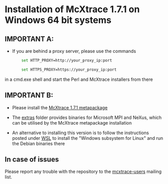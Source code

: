 # Installation of McXtrace 1.7.1 on Windows 64 bit systems


## IMPORTANT A:
* If you are behind a proxy server, please use the commands
	```bash
		set HTTP_PROXY=http://your_proxy_ip:port
	```
	```bash
		set HTTPS_PROXY=https://your_proxy_ip:port
	```
in a cmd.exe shell and start the Perl and McXtrace installers from there
	
##  IMPORTANT B:
* Please install the [McXtrace 1.7.1 metapackage](https://download.mcxtrace.org/current-classic/windows/McXtrace-Metapackage-1.7.1-win64.exe)

* The [extras](https://download.mcxtrace.org/current-classic/windows/extras)
  folder provides binaries for Microsoft MPI and NeXus, which can be utilised by the McXtrace metapackage installation

* An alternative to installing this version is to follow the instructions
posted under [WSL](WSL/README.md) to install the 
"Windows subsystem for Linux" and run the Debian binaries there

## In case of issues
Please report any trouble with the repository to the [mcxtrace-users](mailto:mcxtrace-users@mcxtrace.org) mailing list.


